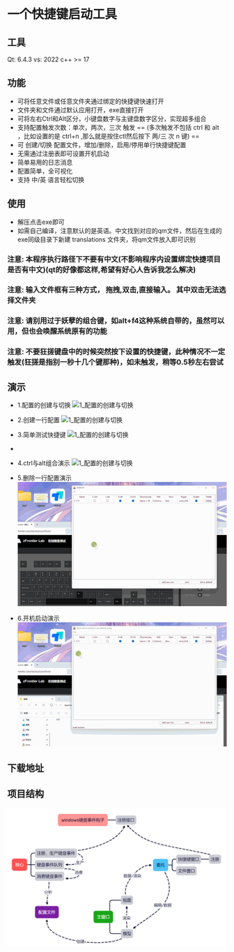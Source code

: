 # 一个快捷键启动工具

## 工具
Qt: 6.4.3
vs: 2022
c++ >= 17

## 功能
* 可将任意文件或任意文件夹通过绑定的快捷键快速打开
* 文件夹和文件通过默认应用打开，exe直接打开
* 可将左右Ctrl和Alt区分，小键盘数字与主键盘数字区分，实现超多组合
* 支持配置触发次数：单次，两次，三次 触发 == (多次触发不包括 ctrl 和 alt ，比如设置的是 ctrl+n ,那么就是按住ctl然后按下 两/三 次 n 键) ==
* 可 创建/切换 配置文件，增加/删除，启用/停用单行快捷键配置
* 无需通过注册表即可设置开机启动
* 简单易用的日志消息
* 配置简单，全可视化
* 支持 中/英 语言轻松切换

## 使用
* 解压点击exe即可
* 如需自己编译，注意默认的是英语。中文找到对应的qm文件，然后在生成的exe同级目录下新建 translations 文件夹，将qm文件放入即可识别

### 注意:  本程序执行路径下不要有中文(不影响程序内设置绑定快捷项目是否有中文)(qt的好像都这样,希望有好心人告诉我怎么解决)
### 注意:  输入文件框有三种方式， 拖拽,双击,直接输入。 其中双击无法选择文件夹
### 注意:  请别用过于妖孽的组合键，如alt+f4这种系统自带的，虽然可以用，但也会唤醒系统原有的功能
### 注意:  不要狂搓键盘中的时候突然按下设置的快捷键，此种情况不一定触发(狂搓是指别一秒十几个键那种)，如未触发，稍等0.5秒左右尝试

## 演示
* 1.配置的创建与切换
![1_配置的创建与切换](https://github.com/LOVEUUZ/res/blob/main/uuz_shortcut_key/1_%E9%85%8D%E7%BD%AE%E7%9A%84%E5%88%9B%E5%BB%BA%E4%B8%8E%E5%88%87%E6%8D%A2.gif?raw=true)

* 2.创建一行配置
![1_配置的创建与切换](https://github.com/LOVEUUZ/res/blob/main/uuz_shortcut_key/2._%E5%88%9B%E5%BB%BA%E4%B8%80%E8%A1%8C%E9%85%8D%E7%BD%AE.gif?raw=true)
 
* 3.简单测试快捷键
![1_配置的创建与切换](https://github.com/LOVEUUZ/res/blob/main/uuz_shortcut_key/3_%E7%AE%80%E5%8D%95%E6%B5%8B%E8%AF%95%E5%BF%AB%E6%8D%B7%E9%94%AE.gif?raw=true)
* 
* 4.ctrl与alt组合演示
![1_配置的创建与切换](https://github.com/LOVEUUZ/res/blob/main/uuz_shortcut_key/4_ctrl%E4%B8%8Ealt%E7%BB%84%E5%90%88%E6%BC%94%E7%A4%BA.gif?raw=true)

* 5.删除一行配置演示
![1_配置的创建与切换](https://github.com/LOVEUUZ/res/blob/main/uuz_shortcut_key/5_%E5%88%A0%E9%99%A4%E4%B8%80%E8%A1%8C%E9%85%8D%E7%BD%AE%E6%BC%94%E7%A4%BA.gif?raw=true)

* 6.开机启动演示
![1_配置的创建与切换](https://github.com/LOVEUUZ/res/blob/main/uuz_shortcut_key/6_%E5%BC%80%E6%9C%BA%E5%90%AF%E5%8A%A8%E6%BC%94%E7%A4%BA.gif?raw=true)

## 下载地址

## 项目结构 
![项目结构](https://github.com/LOVEUUZ/res/blob/main/uuz_shortcut_key/%E7%BB%93%E6%9E%84.png?raw=true)
